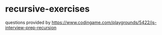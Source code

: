 # recursive-exercises
questions provided by https://www.codingame.com/playgrounds/5422/js-interview-prep-recursion
